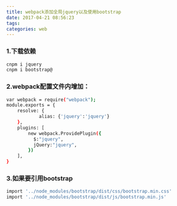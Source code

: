 ```yaml
---
title: webpack添加全局jquery以及使用bootstrap
date: 2017-04-21 08:56:23
tags:
categories: web
---
```

### 1.下载依赖
```bash
cnpm i jquery
cnpm i bootstrap@

```
### 2.webpack配置文件内增加：
```bash
var webpack = require("webpack");
module.exports = {
    resolve: {
            alias: {'jquery':'jquery'}
    },
    plugins: [
        new webpack.ProvidePlugin({
          $:"jquery",
          jQuery:"jquery",
        })
    ], 
}
```
### 3.如果要引用bootstrap
```bash
import '../node_modules/bootstrap/dist/css/bootstrap.min.css'
import '../node_modules/bootstrap/dist/js/bootstrap.min.js'
```
